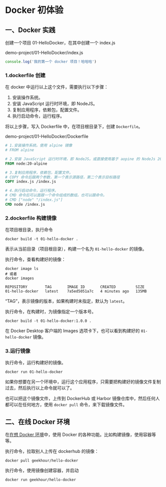 # Docker 初体验

## 一、Docker 实践

创建一个项目 01-HelloDocker，在其中创建一个 index.js

demo-project/01-HelloDocker/index.js

```javascript
console.log('我的第一个 docker 项目！哈哈哈')
```

### 1.dockerfile 创建

在 docker 中运行以上这个文件，需要执行以下步骤：

1. 安装操作系统。
2. 安装 JavaScript 运行时环境，即 NodeJS。
3. 复制应用程序，依赖包，配置文件。
4. 执行启动命令，运行程序。

将以上步骤，写入 Dockerfile 中，在项目根目录下，创建 `Dockerfile`。

demo-project/01-HelloDocker/Dockerfile

```dockerfile
# 1.安装操作系统。使用 alpine 镜像
# FROM alpine

# 2.安装 JavaScript 运行时环境，即 NodeJS。或直接使用基于 aopine 的 NodeJs 20 镜像
FROM node:20-alpine

# 3.复制应用程序，依赖包，配置文件。
# COPY 命令后跟两个参数，第一个表示源路径，第二个表示目标路径
COPY index.js /index.js

# 4.执行启动命令，运行程序。
# CMD 命令后可以面跟一个命令组成的数组。也可以跟命令。
# CMD ["node" "/index.js"]
CMD node /index.js
```

### 2.dockerfile 构建镜像

在项目根目录，执行命令

```shell
docker build -t 01-hello-docker .
```

表示从当前目录（项目根目录），构建一个名为 `01-hello-docker` 的镜像。

执行命令，查看构建好的镜像：

```shell
docker image ls
# 或者
docker images
```

```shell
REPOSITORY        TAG       IMAGE ID       CREATED         SIZE
01-hello-docker   latest    7a5ed5051a7c   4 minutes ago   135MB
```

“TAG”，表示镜像的版本，如果构建时未指定，默认为 `latest`。

执行命令，在构建时，为镜像指定一个版本号。

```shell
docker build -t 01-hello-docker:1.0.0 .
```

在 Docker Desktop 客户端的 Images 选项卡下，也可以看到构建好的 `01-hello-docker` 镜像。

### 3.运行镜像

执行命令，运行构建好的镜像。

```shell
docker run 01-hello-docker
```

如果你想要在另一个环境中，运行这个应用程序，只需要把构建好的镜像文件复制过去，然后执行以上命令就可以了。

也可以把这个镜像文件，上传到 DockerHub 或 Harbor 镜像仓库中，然后任何人都可以在任何地方，使用 `docker pull` 命令，来下载镜像文件。

## 二、在线 Docker 环境

在[在想 Docker 环境](https://labs.play-with-docker.com/)中，使用 Docker 的各种功能。比如构建镜像，使用容器等等。

执行命令，拉取别人上传在 dockerhub 的镜像：

```shell
docker pull geekhour/hello-docker
```

执行命令，使用镜像创建容器，并启动

```shell
docker run geekhour/hello-docker
```


